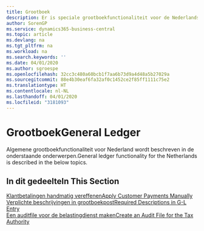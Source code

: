 ```yaml
---
title: Grootboek
description: Er is speciale grootboekfunctionaliteit voor de Nederlandse versie van Business Central.
author: SorenGP
ms.service: dynamics365-business-central
ms.topic: article
ms.devlang: na
ms.tgt_pltfrm: na
ms.workload: na
ms.search.keywords: ''
ms.date: 04/01/2020
ms.author: sgroespe
ms.openlocfilehash: 32cc3c480a60bcb1f7aa6b73d9a4d48a5b27029a
ms.sourcegitcommit: 88e4b30eaf6fa32af0c1452ce2f85ff1111c75e2
ms.translationtype: HT
ms.contentlocale: nl-NL
ms.lasthandoff: 04/01/2020
ms.locfileid: "3181093"
---
```

# <a name="general-ledger"></a><span data-ttu-id="dfcfc-103">Grootboek</span><span class="sxs-lookup"><span data-stu-id="dfcfc-103">General Ledger</span></span>
<span data-ttu-id="dfcfc-104">Algemene grootboekfunctionaliteit voor Nederland wordt beschreven in de onderstaande onderwerpen.</span><span class="sxs-lookup"><span data-stu-id="dfcfc-104">General ledger functionality for the Netherlands is described in the below topics.</span></span>

## <a name="in-this-section"></a><span data-ttu-id="dfcfc-105">In dit gedeelte</span><span class="sxs-lookup"><span data-stu-id="dfcfc-105">In This Section</span></span>
[<span data-ttu-id="dfcfc-106">Klantbetalingen handmatig vereffenen</span><span class="sxs-lookup"><span data-stu-id="dfcfc-106">Apply Customer Payments Manually</span></span>](../../receivables-how-apply-sales-transactions-manually.md)  
[<span data-ttu-id="dfcfc-107">Verplichte beschrijvingen in grootboekpost</span><span class="sxs-lookup"><span data-stu-id="dfcfc-107">Required Descriptions in G-L Entry</span></span>](required-descriptions-in-g-l-entry.md)  
[<span data-ttu-id="dfcfc-108">Een auditfile voor de belastingdienst maken</span><span class="sxs-lookup"><span data-stu-id="dfcfc-108">Create an Audit File for the Tax Authority</span></span>](how-to-create-an-audit-file-for-the-tax-authority.md)
